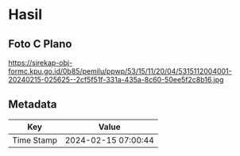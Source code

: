 # Hasil

## Foto C Plano

https://sirekap-obj-formc.kpu.go.id/0b85/pemilu/ppwp/53/15/11/20/04/5315112004001-20240215-025625--2cf5f51f-331a-435a-8c60-50ee5f2c8b16.jpg


## Metadata

| Key        | Value               |
| ---------- | ------------------- |
| Time Stamp | 2024-02-15 07:00:44 |



